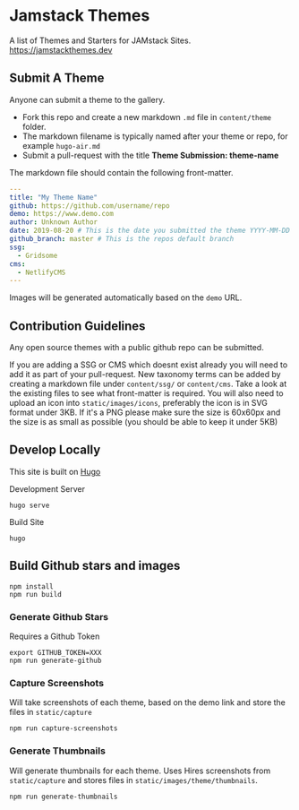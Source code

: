 # Jamstack Themes

A list of Themes and Starters for JAMstack Sites. https://jamstackthemes.dev

## Submit A Theme

Anyone can submit a theme to the gallery. 

- Fork this repo and create a new markdown `.md` file in `content/theme` folder.
- The markdown filename is typically named after your theme or repo, for example `hugo-air.md`
- Submit a pull-request with the title **Theme Submission: theme-name**

The markdown file should contain the following front-matter.

```yaml
---
title: "My Theme Name"
github: https://github.com/username/repo
demo: https://www.demo.com
author: Unknown Author
date: 2019-08-20 # This is the date you submitted the theme YYYY-MM-DD
github_branch: master # This is the repos default branch
ssg:
  - Gridsome
cms:
  - NetlifyCMS
---
```

Images will be generated automatically based on the `demo` URL.


## Contribution Guidelines

Any open source themes with a public github repo can be submitted.

If you are adding a SSG or CMS which doesnt exist already you will need to add it as part of your pull-request. New taxonomy terms can be added by creating a markdown file under `content/ssg/` or `content/cms`. Take a look at the existing files to see what front-matter is required. You will also need to upload an icon into `static/images/icons`, preferably the icon is in SVG format under 3KB. If it's a PNG please make sure the size is 60x60px and the size is as small as possible (you should be able to keep it under 5KB)

## Develop Locally

This site is built on [Hugo](https://gohugo.io/)

Development Server

```
hugo serve
```

Build Site

```
hugo
```

## Build Github stars and images

```
npm install
npm run build
```

### Generate Github Stars

Requires a Github Token 

```
export GITHUB_TOKEN=XXX
npm run generate-github
```

### Capture Screenshots

Will take screenshots of each theme, based on the demo link and store the files in `static/capture`

```
npm run capture-screenshots
```

### Generate Thumbnails

Will generate thumbnails for each theme. Uses Hires screenshots from `static/capture` and stores files in `static/images/theme/thumbnails`. 

```
npm run generate-thumbnails
```
